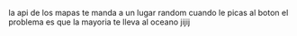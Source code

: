 la api de los mapas te manda a un lugar random cuando le picas al boton
el problema es que la mayoria te lleva al oceano jijij


